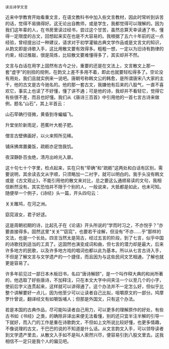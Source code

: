     读古诗学文言 

   近来中学教育开始看重文言，在语文教科书中加入些文言教材，因此时常听到诉苦的话，觉得不易搞得好。这无论出自教师，或是学生，我都觉得可以理解的。因为我们这年辈的人，在书房里读过经书，尝过这个甘苦，虽然总算天幸读通了书，懂得一定限度的古文，回想起来实在也是不大容易的。我根据了五六十年前的这一点经验，曾经提出过一种建议，请求对于初学灌输古典文学作品或是文言文的知识，从韵文即是诗歌入手，这比用散文要有效得多。粗粗一想，一定以为旧诗有韵律的约束，经过推敲，很是简炼，比较散文要难懂得多了，其实却并不然。

   文言与白话在用字上固然有古今之分，重要的还是在文法上，文言散文上那一套“虚字”的别扭的规例，在韵文上差不多用不着，即此也就要轻松得多了。空论没有用处，我们且就实例来一说吧。唐朝号称韩文公的韩愈，是所谓唐宋八大家的主干，他的古文是古今驰名的。他的那一套古文，我嫌他有后来的八股气，一直不喜欢它，事实上也读了不好懂，懂了讲不通；可是他的诗，我却并不看轻它，觉得它有些很不差，而且也好懂。我们从《唐诗三百首》中引用他的一首七言古诗来做例，题名“山石”，其上半首云：

   山石荦确行径微，黄昏到寺蝙蝠飞。

   升堂坐阶新雨足，芭蕉叶大栀子肥。

   僧言古壁佛画好，以火来照所见稀。

   铺床拂席置羹饭，疏粝亦足饱我饥。

   夜深静卧百虫绝，清月出岭光入扉。

   这十句七十个字里，检点起来，实在只有“荦确”和“疏粝”这两处和白话有区别，需要说明，其余读去文从字顺，只须略加一二衬字，就可以明白的。我手头没有韩文或是《古文观止》，不能引用他的散文来对比，总之要这么通顺易读的文句，我相信断然没有。其实恐怕并不限于个别的人，一般说来，大抵都是如此，也未可知。随便举一个例子，《诗经》头一篇，开头四句云：

   关关雎鸠，在河之洲。

   窈窕淑女，君子好逑。

   这是周朝初期的诗，比起孔子在《论语》开头所说的“学而时习之，不亦悦乎？”亦要直接得多。固然这里“关关”“窈窕”，也要若干诠解，但没有“不亦……乎”那样的文法，也是一个长处。四言当然太是简古，经过五言的阶段，到了七言，似乎中国的诗歌找到适当的工具了。这固然也演变成词和曲，但七言的潜力却是最大，后来许多地方的民歌，以及许多地方戏的唱词也都以此为基本。所以从七言古诗入手，不但是了解文言与文学遗产的一个捷径，而且因为与这些民间文艺相通，了解也就更是容易了。

   许多年前见过一部日本木板旧书，名曰“唐诗解颐”，是一个叫作释大典的和尚所著的，他选取了好些唐诗，不加释注，只在本文大字中间夹注一个以至几个的小字，使前后字义连贯起来，这样就可以讲得通了。这个办法并不一定怎么好，但似乎比整个讲解要好一点儿，因为他至少可以让读者自己比拟，咀嚼原文的一部分。鸠摩罗什曾说，翻译经文有如嚼饭哺人；但那是外国文，只有这个办法。

   若是本国的古典作品，尽可能叫读者自己用力，可以更多的理解原作的好处，有些古书如《书经》之类，的确除非译出来便无法看懂，别的还只宜半注半解的引导一下就好，而入门的工作是重在诗歌韵文，不但如上文所说比较好懂，也更多情趣，不像说理的古文，干巴巴的说的不知道是什么话。从文言韵文入手，可以领导读者到文学遗产里去，从散文入手如不是叫人索然兴尽，便容易引到八股文里去。这我相信不一定只是我个人的偏见吧。

